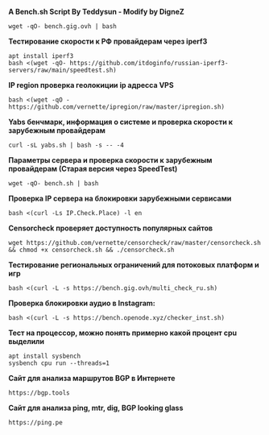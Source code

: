 **A Bench.sh Script By Teddysun - Modify by DigneZ**
```
wget -qO- bench.gig.ovh | bash
```

**Тестирование скорости к РФ провайдерам через iperf3**
```
apt install iperf3
bash <(wget -qO- https://github.com/itdoginfo/russian-iperf3-servers/raw/main/speedtest.sh)
```

**IP region проверка геолокиции ip адресса VPS**
```
bash <(wget -qO - https://github.com/vernette/ipregion/raw/master/ipregion.sh)
```

**Yabs бенчмарк, информация о системе и проверка скорости к зарубежным провайдерам**
```
curl -sL yabs.sh | bash -s -- -4
```

**Параметры сервера и проверка скорости к зарубежным провайдерам (Старая версия через SpeedTest)**
```
wget -qO- bench.sh | bash
```

 **Проверка IP сервера на блокировки зарубежными сервисами**
```
bash <(curl -Ls IP.Check.Place) -l en
```

**Censorcheck проверяет доступность популярных сайтов**
```
wget https://github.com/vernette/censorcheck/raw/master/censorcheck.sh && chmod +x censorcheck.sh && ./censorcheck.sh
```

**Тестирование региональных ограничений для потоковых платформ и игр**
```
bash <(curl -L -s https://bench.gig.ovh/multi_check_ru.sh)
```

**Проверка блокировки аудио в Instagram:**
```
bash <(curl -L -s https://bench.openode.xyz/checker_inst.sh)
```

**Тест на процессор, можно понять примерно какой процент cpu выделили**
```
apt install sysbench
sysbench cpu run --threads=1
```

**Сайт для анализа маршрутов BGP в Интернете**
```
https://bgp.tools
```

**Сайт для анализа ping, mtr, dig, BGP looking glass**
```
https://ping.pe
```
